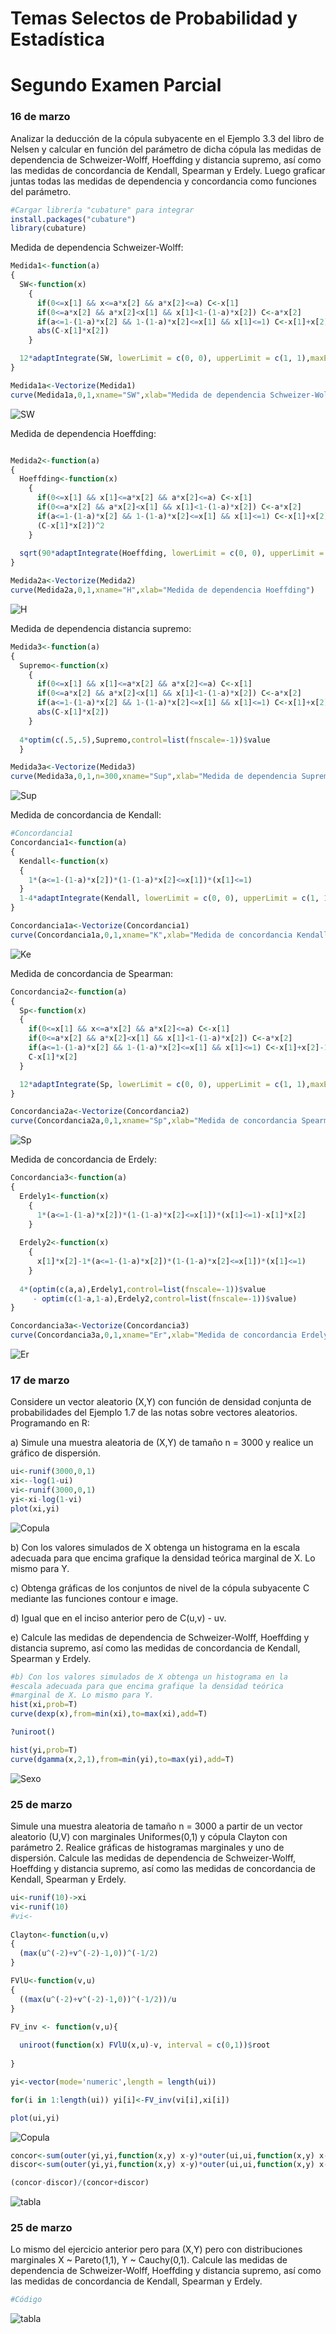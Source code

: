 # Temas Selectos de Probabilidad y Estadística

# Segundo Examen Parcial

### 16 de marzo
Analizar la deducción de la cópula subyacente en el Ejemplo 3.3 del libro de Nelsen y calcular en función del parámetro de dicha cópula las medidas de dependencia de Schweizer-Wolff, Hoeffding y distancia supremo, así como las medidas de concordancia de Kendall, Spearman y Erdely. Luego graficar juntas todas las medidas de dependencia y concordancia como funciones del parámetro.

```R
#Cargar librería "cubature" para integrar
install.packages("cubature")
library(cubature)
```

Medida de dependencia Schweizer-Wolff:
```R
Medida1<-function(a)
{
  SW<-function(x) 
    {
      if(0<=x[1] && x<=a*x[2] && a*x[2]<=a) C<-x[1]
      if(0<=a*x[2] && a*x[2]<x[1] && x[1]<1-(1-a)*x[2]) C<-a*x[2]
      if(a<=1-(1-a)*x[2] && 1-(1-a)*x[2]<=x[1] && x[1]<=1) C<-x[1]+x[2]-1
      abs(C-x[1]*x[2])
    }

  12*adaptIntegrate(SW, lowerLimit = c(0, 0), upperLimit = c(1, 1),maxEval=500)$integral
}

Medida1a<-Vectorize(Medida1)
curve(Medida1a,0,1,xname="SW",xlab="Medida de dependencia Schweizer-Wolff")
```
![SW](images/Medida1.png)

Medida de dependencia Hoeffding:
```R

Medida2<-function(a)
{ 
  Hoeffding<-function(x) 
    {
      if(0<=x[1] && x[1]<=a*x[2] && a*x[2]<=a) C<-x[1]
      if(0<=a*x[2] && a*x[2]<x[1] && x[1]<1-(1-a)*x[2]) C<-a*x[2]
      if(a<=1-(1-a)*x[2] && 1-(1-a)*x[2]<=x[1] && x[1]<=1) C<-x[1]+x[2]-1
      (C-x[1]*x[2])^2
    }
  
  sqrt(90*adaptIntegrate(Hoeffding, lowerLimit = c(0, 0), upperLimit = c(1, 1),maxEval=500)$integral)
}

Medida2a<-Vectorize(Medida2)
curve(Medida2a,0,1,xname="H",xlab="Medida de dependencia Hoeffding")
```
![H](images/Medida2.png)

Medida de dependencia distancia supremo:
```R
Medida3<-function(a)
{ 
  Supremo<-function(x) 
    {
      if(0<=x[1] && x[1]<=a*x[2] && a*x[2]<=a) C<-x[1]
      if(0<=a*x[2] && a*x[2]<x[1] && x[1]<1-(1-a)*x[2]) C<-a*x[2]
      if(a<=1-(1-a)*x[2] && 1-(1-a)*x[2]<=x[1] && x[1]<=1) C<-x[1]+x[2]-1
      abs(C-x[1]*x[2])
    }
  
  4*optim(c(.5,.5),Supremo,control=list(fnscale=-1))$value
  }

Medida3a<-Vectorize(Medida3)
curve(Medida3a,0,1,n=300,xname="Sup",xlab="Medida de dependencia Supremo")
```
![Sup](images/Medida3.png)

Medida de concordancia de Kendall:
```R
#Concordancia1
Concordancia1<-function(a)
{
  Kendall<-function(x) 
  {
    1*(a<=1-(1-a)*x[2])*(1-(1-a)*x[2]<=x[1])*(x[1]<=1)
  }
  1-4*adaptIntegrate(Kendall, lowerLimit = c(0, 0), upperLimit = c(1, 1),maxEval=1000)$integral
}

Concordancia1a<-Vectorize(Concordancia1)
curve(Concordancia1a,0,1,xname="K",xlab="Medida de concordancia Kendall")
```
![Ke](images/Concordancia1.png)

Medida de concordancia de Spearman:
```R
Concordancia2<-function(a)
{
  Sp<-function(x) 
  {
    if(0<=x[1] && x<=a*x[2] && a*x[2]<=a) C<-x[1]
    if(0<=a*x[2] && a*x[2]<x[1] && x[1]<1-(1-a)*x[2]) C<-a*x[2]
    if(a<=1-(1-a)*x[2] && 1-(1-a)*x[2]<=x[1] && x[1]<=1) C<-x[1]+x[2]-1
    C-x[1]*x[2]
  }

  12*adaptIntegrate(Sp, lowerLimit = c(0, 0), upperLimit = c(1, 1),maxEval=500)$integral
}

Concordancia2a<-Vectorize(Concordancia2)
curve(Concordancia2a,0,1,xname="Sp",xlab="Medida de concordancia Spearman")
```
![Sp](images/Concordancia2.png)

Medida de concordancia de Erdely:
```R
Concordancia3<-function(a)
{ 
  Erdely1<-function(x) 
    {
      1*(a<=1-(1-a)*x[2])*(1-(1-a)*x[2]<=x[1])*(x[1]<=1)-x[1]*x[2]
    }
  
  Erdely2<-function(x) 
    {
      x[1]*x[2]-1*(a<=1-(1-a)*x[2])*(1-(1-a)*x[2]<=x[1])*(x[1]<=1)
    }
  
  4*(optim(c(a,a),Erdely1,control=list(fnscale=-1))$value
     - optim(c(1-a,1-a),Erdely2,control=list(fnscale=-1))$value)
}

Concordancia3a<-Vectorize(Concordancia3)
curve(Concordancia3a,0,1,xname="Er",xlab="Medida de concordancia Erdely")
```
![Er](images/Concordancia3.png)


### 17 de marzo
Considere un vector aleatorio (X,Y) con función de densidad conjunta de probabilidades del Ejemplo 1.7 de las notas sobre vectores aleatorios. Programando en R:

a) Simule una muestra aleatoria de (X,Y) de tamaño n = 3000 y realice un gráfico de dispersión.
```R
ui<-runif(3000,0,1)
xi<--log(1-ui)
vi<-runif(3000,0,1)
yi<-xi-log(1-vi)
plot(xi,yi)
```
![Copula](images/cop2.png)

b) Con los valores simulados de X obtenga un histograma en la escala adecuada para que encima grafique la densidad teórica marginal de X. Lo mismo para Y.

c) Obtenga gráficas de los conjuntos de nivel de la cópula subyacente C mediante las funciones contour e image.

d) Igual que en el inciso anterior pero de C(u,v) - uv.

e) Calcule las medidas de dependencia de Schweizer-Wolff, Hoeffding y distancia supremo, así como las medidas de concordancia de Kendall, Spearman y Erdely.
```R
#b) Con los valores simulados de X obtenga un histograma en la 
#escala adecuada para que encima grafique la densidad teórica 
#marginal de X. Lo mismo para Y.
hist(xi,prob=T)
curve(dexp(x),from=min(xi),to=max(xi),add=T)

?uniroot()

hist(yi,prob=T)
curve(dgamma(x,2,1),from=min(yi),to=max(yi),add=T)

```
![Sexo](images/sexo.png)

### 25 de marzo
Simule una muestra aleatoria de tamaño n = 3000 a partir de un vector aleatorio (U,V) con marginales Uniformes(0,1) y cópula Clayton con parámetro 2. Realice gráficas de histogramas marginales y uno de dispersión. Calcule las medidas de dependencia de Schweizer-Wolff, Hoeffding y distancia supremo, así como las medidas de concordancia de Kendall, Spearman y Erdely.
```R
ui<-runif(10)->xi
vi<-runif(10)
#vi<-
  
Clayton<-function(u,v)
{
  (max(u^(-2)+v^(-2)-1,0))^(-1/2)
}

FVlU<-function(v,u)
{
  ((max(u^(-2)+v^(-2)-1,0))^(-1/2))/u
}

FV_inv <- function(v,u){
  
  uniroot(function(x) FVlU(x,u)-v, interval = c(0,1))$root
  
}

yi<-vector(mode='numeric',length = length(ui))

for(i in 1:length(ui)) yi[i]<-FV_inv(vi[i],xi[i])

plot(ui,yi)
```
![Copula](images/cop1.png)

```R
concor<-sum(outer(yi,yi,function(x,y) x-y)*outer(ui,ui,function(x,y) x-y)>0)
discor<-sum(outer(yi,yi,function(x,y) x-y)*outer(ui,ui,function(x,y) x-y)<0)

(concor-discor)/(concor+discor)

```
![tabla](images/edad.png)

### 25 de marzo
Lo mismo del ejercicio anterior pero para (X,Y) pero con distribuciones marginales X ~ Pareto(1,1), Y ~ Cauchy(0,1). Calcule las medidas de dependencia de Schweizer-Wolff, Hoeffding y distancia supremo, así como las medidas de concordancia de Kendall, Spearman y Erdely.
```R
#Código
```
![tabla](images/edad.png)
       
